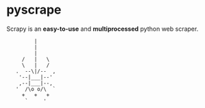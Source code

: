 # pyscrape

Scrapy is an __easy-to-use__ and __multiprocessed__ python web scraper. 


             |
             |
             |
         /   |   \
         \   |   /
       .  --\|/--  ,
        '--|___|--'
        ,--|___|--,
       '  /\o o/\  `
         +   +   +
          `     '
    


